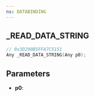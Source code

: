 ```yaml
---
ns: DATABINDING
---
```

## _READ_DATA_STRING

```c
// 0x3D290B5FFA7C5151
Any _READ_DATA_STRING(Any p0);
```

## Parameters
* **p0**:
